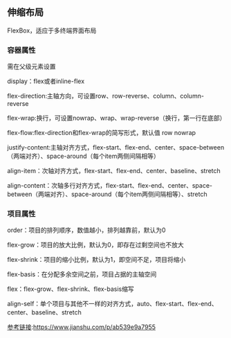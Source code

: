 ##  伸缩布局

FlexBox，适应于多终端界面布局

###  容器属性

需在父级元素设置

display：flex或者inline-flex

flex-direction:主轴方向，可设置row、row-reverse、column、column-reverse

flex-wrap:换行，可设置nowrap、wrap、wrap-reverse（换行，第一行在底部）

flex-flow:flex-direction和flex-wrap的简写形式，默认值 row nowrap

justify-content:主轴对齐方式，flex-start、flex-end、center、space-between（两端对齐）、space-around（每个item两侧间隔相等）

align-item：次轴对齐方式，flex-start、flex-end、center、baseline、stretch

align-content：次轴多行对齐方式，flex-start、flex-end、center、space-between（两端对齐）、space-around（每个item两侧间隔相等）、stretch



###  项目属性

order：项目的排列顺序，数值越小，排列越靠前，默认为0

flex-grow：项目的放大比例，默认为0，即存在过剩空间也不放大

flex-shrink：项目的缩小比例，默认为1，即空间不足，项目将缩小

flex-basis：在分配多余空间之前，项目占据的主轴空间

flex：flex-grow、flex-shrink、flex-basis缩写

align-self：单个项目与其他不一样的对齐方式，auto、flex-start、flex-end、center、baseline、stretch

[参考链接](https://www.cnblogs.com/sxz2008/p/6635196.html):https://www.jianshu.com/p/ab539e9a7955





